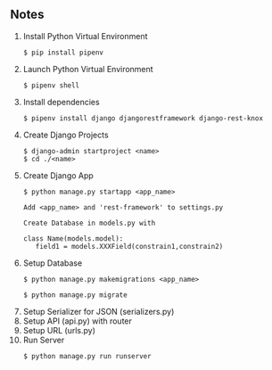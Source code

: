 ## Notes
1. Install Python Virtual Environment
   ```
   $ pip install pipenv
   ```
2. Launch Python Virtual Environment
   ```
   $ pipenv shell
   ```
3. Install dependencies
   ```
   $ pipenv install django djangorestframework django-rest-knox
   ```
4. Create Django Projects
   ```
   $ django-admin startproject <name>
   $ cd ./<name>
   ```
5. Create Django App
   ```
   $ python manage.py startapp <app_name>
   ```
   ```
   Add <app_name> and 'rest-framework' to settings.py
   ```
   ```
   Create Database in models.py with

   class Name(models.model):
      field1 = models.XXXField(constrain1,constrain2)
   ```
6. Setup Database
   ```
   $ python manage.py makemigrations <app_name>
   ```
   ```
   $ python manage.py migrate 
   ```
7. Setup Serializer for JSON (serializers.py)
8. Setup API (api.py) with router
9. Setup URL (urls.py)
10. Run Server
    ```
    $ python manage.py run runserver
    ```